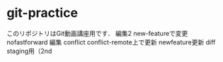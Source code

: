 # git-practice
このリポジトリはGit動画講座用です．
編集2
new-featureで変更
nofastforward
編集
conflict
conflict-remote上で更新
newfeature更新
diff staging用（2nd
